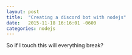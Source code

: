 ```yaml
---
layout: post
title:  "Creating a discord bot with nodejs"
date:   2015-11-18 16:16:01 -0600
categories: nodejs
---
```

So if I touch this will everything break?

